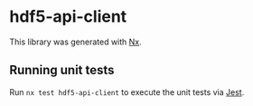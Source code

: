 # hdf5-api-client

This library was generated with [Nx](https://nx.dev).

## Running unit tests

Run `nx test hdf5-api-client` to execute the unit tests via [Jest](https://jestjs.io).
